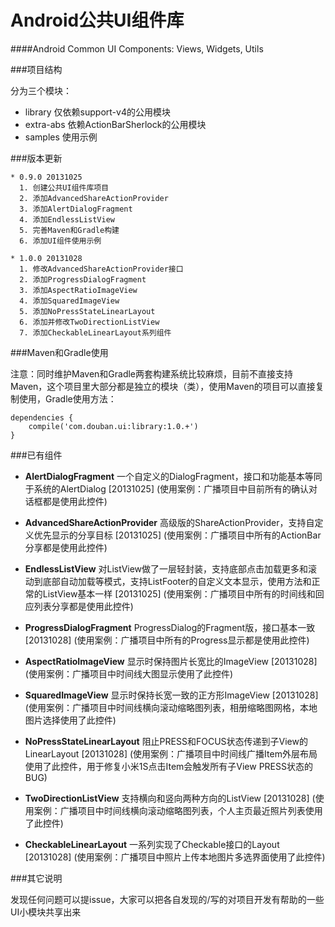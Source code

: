 Android公共UI组件库
===========================================
####Android Common UI Components: Views, Widgets, Utils


###项目结构

分为三个模块：
* library 仅依赖support-v4的公用模块
* extra-abs 依赖ActionBarSherlock的公用模块
* samples 使用示例


###版本更新
```
* 0.9.0 20131025
  1. 创建公共UI组件库项目
  2. 添加AdvancedShareActionProvider
  3. 添加AlertDialogFragment
  4. 添加EndlessListView
  5. 完善Maven和Gradle构建
  6. 添加UI组件使用示例
```

```
* 1.0.0 20131028
  1. 修改AdvancedShareActionProvider接口
  2. 添加ProgressDialogFragment
  3. 添加AspectRatioImageView
  4. 添加SquaredImageView
  5. 添加NoPressStateLinearLayout
  6. 添加并修改TwoDirectionListView
  7. 添加CheckableLinearLayout系列组件
```

###Maven和Gradle使用

  注意：同时维护Maven和Gradle两套构建系统比较麻烦，目前不直接支持Maven，这个项目里大部分都是独立的模块（类），使用Maven的项目可以直接复制使用，Gradle使用方法：

```
dependencies {
    compile('com.douban.ui:library:1.0.+')
}
```


###已有组件


* **AlertDialogFragment** 一个自定义的DialogFragment，接口和功能基本等同于系统的AlertDialog [20131025] (使用案例：广播项目中目前所有的确认对话框都是使用此控件)

* **AdvancedShareActionProvider** 高级版的ShareActionProvider，支持自定义优先显示的分享目标 [20131025] (使用案例：广播项目中所有的ActionBar分享都是使用此控件)

* **EndlessListView** 对ListView做了一层轻封装，支持底部点击加载更多和滚动到底部自动加载等模式，支持ListFooter的自定义文本显示，使用方法和正常的ListView基本一样 [20131025] (使用案例：广播项目中所有的时间线和回应列表分享都是使用此控件)

* **ProgressDialogFragment** ProgressDialog的Fragment版，接口基本一致 [20131028] (使用案例：广播项目中所有的Progress显示都是使用此控件)

* **AspectRatioImageView** 显示时保持图片长宽比的ImageView [20131028] (使用案例：广播项目中时间线大图显示使用了此控件)

* **SquaredImageView** 显示时保持长宽一致的正方形ImageView [20131028] (使用案例：广播项目中时间线横向滚动缩略图列表，相册缩略图网格，本地图片选择使用了此控件)

* **NoPressStateLinearLayout** 阻止PRESS和FOCUS状态传递到子View的LinearLayout [20131028] (使用案例：广播项目中时间线广播Item外层布局使用了此控件，用于修复小米1S点击Item会触发所有子View PRESS状态的BUG)

* **TwoDirectionListView** 支持横向和竖向两种方向的ListView [20131028] (使用案例：广播项目中时间线横向滚动缩略图列表，个人主页最近照片列表使用了此控件)

* **CheckableLinearLayout** 一系列实现了Checkable接口的Layout [20131028] (使用案例：广播项目中照片上传本地图片多选界面使用了此控件)


###其它说明

发现任何问题可以提issue，大家可以把各自发现的/写的对项目开发有帮助的一些UI小模块共享出来



